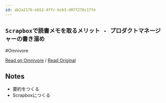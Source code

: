 ```yaml
---
id: ab2a2176-eb52-4ffc-bcb3-d07f276c17fe
---
```


## `Scrapboxで読書メモを取るメリット - プロダクトマネージャーの書き溜め`
#Omnivore

[Read on Omnivore](https://omnivore.app/me/scrapbox-18ef5159632) / [Read Original](https://func0.hatenablog.com/entry/2023/08/14/161236)

## Notes

- 要約をつくる
- Scrapboxにつくる

